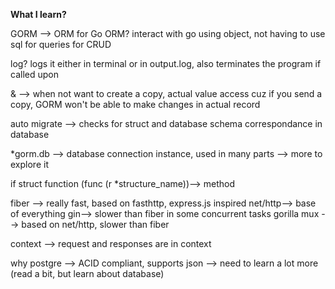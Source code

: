 **What I learn?**

GORM --> ORM for Go
ORM?
  interact with go using object, not having to use sql for queries for CRUD
  
log?
  logs it either in terminal or in output.log, also terminates the program if called upon

& --> when not want to create a copy, actual value access
  cuz if you send a copy, GORM won't be able to make changes in actual record

auto migrate --> checks for struct and database schema correspondance in database

*gorm.db --> database connection instance, used in many parts --> more to explore it

if struct function (func (r *structure_name))--> method

fiber --> really fast, based on fasthttp, express.js inspired
  net/http--> base of everything
  gin--> slower than fiber in some concurrent tasks
  gorilla mux --> based on net/http, slower than fiber

context --> request and responses are in context

why postgre --> ACID compliant, supports json --> need to learn a lot more (read a bit, but learn about database)
